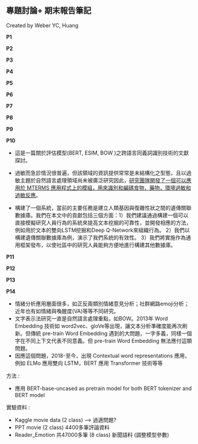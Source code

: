 ## 專題討論+ 期末報告筆記

Created by Weber YC, Huang



**P1**

**P2**

**P3**

**P4**

**P5**



**P6**

**P7**

**P8**

**P9**

**P10**

+ 這是一篇關於評估模型(BERT, ESIM, BOW )之跨語言同義詞識別技術的文獻探討。

+ 過敏而急診情況很普遍，但該領域的資訊提供常常是未結構化之型態，且以過敏主題於自然語言處理領域尚未被廣泛研究因此，<u>研究團隊開發了一個可以應用於 MTERMS 應用程式上的模組，用來識別和編碼食物，藥物，環境過敏和過敏反應</u>。

+ 構建了一個系統，當前的主要任務是建立人類基因與復雜性狀之間的遺傳關聯數據庫。我們在本文中的貢獻包括三個方面：1）我們建議通過構建一個可以直接模擬研究人員行為的系統來提高文本挖掘的可靠性，並開發相應的方法，例如用於文本的雙向LSTM挖掘和Deep Q-Network來組織行為。 2）我們以構建遺傳關聯數據庫為例，演示了我們系統的有效性。 3）我們將實施作為通用框架發布，以使社區中的研究人員能夠方便地進行構建其他數據庫。

  

**P11**

**P12**

**P13**

**P14**

+ 情緒分析應用層面很多，如正反兩類別情緒意見分析；社群網路emoji分析；近年也有如情緒與喚醒度(VA)等等不同研究。
+ 文字表示法研究一直是自然語言處理重點，如BOW。2013年 Word Embedding 技術如 word2vec、gloVe等出現，讓文本分析準確度能再次刷新。但傳統 pre-train Word Embedding 遇到的大問題，一字多義，同樣一個字在不同上下文代表不同意義。但 pre-train Word Embedding 無法應付這類問題。
+ 因應這個問題，2018-至今，出現 Contextual word representations 應用，例如 ELMo 應用雙向 LSTM，BERT 應用 Transformer 技術等等



方法 : 

+ 應用 BERT-base-uncased as pretrain model for both BERT tokenizer and BERT model

實驗資料 :

+ Kaggle movie data (2 class) --> 過適問題?
+ PPT movie (2 class) 4400多筆評論資料
+ Reader_Emotion 共47000多筆 (8 class) 新聞語料 (調整模型參數)